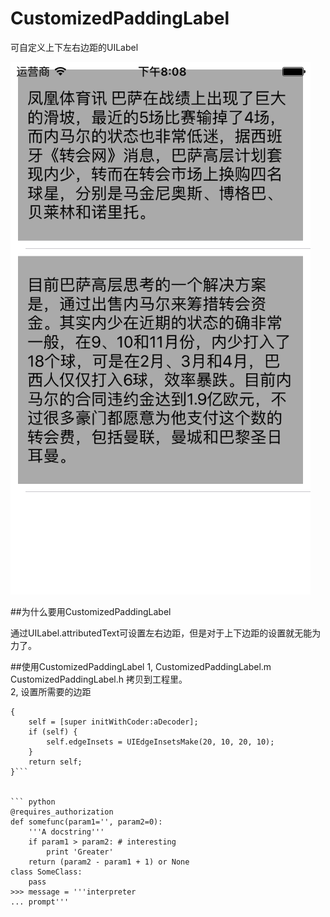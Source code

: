 # CustomizedPaddingLabel

可自定义上下左右边距的UILabel

![](https://github.com/smallhorse1987/CustomizedPaddingLabelExample/blob/master/LabelMargin/labelMargin/demo.png)

##为什么要用CustomizedPaddingLabel

通过UILabel.attributedText可设置左右边距，但是对于上下边距的设置就无能为力了。

##使用CustomizedPaddingLabel
1, CustomizedPaddingLabel.m CustomizedPaddingLabel.h 拷贝到工程里。  
2, 设置所需要的边距  
```- (id)initWithCoder:(NSCoder *)aDecoder  
{  
    self = [super initWithCoder:aDecoder];  
    if (self) {  
        self.edgeInsets = UIEdgeInsetsMake(20, 10, 20, 10);  
    }  
    return self;  
}```


``` python
@requires_authorization
def somefunc(param1='', param2=0):
    '''A docstring'''
    if param1 > param2: # interesting
        print 'Greater'
    return (param2 - param1 + 1) or None
class SomeClass:
    pass
>>> message = '''interpreter
... prompt'''
```
